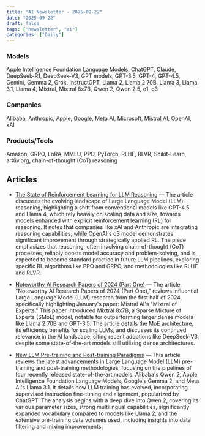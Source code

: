 ```yaml
---
title: "AI Newsletter - 2025-09-22"
date: "2025-09-22"
draft: false
tags: ["newsletter", "ai"]
categories: ["Daily"]
---
```


### Models
Apple Intelligence Foundation Language Models, ChatGPT, Claude, DeepSeek-R1, DeepSeek-V3, GPT models, GPT-3.5, GPT-4, GPT-4.5, Gemini, Gemma 2, Grok, InstructGPT, Llama 2, Llama 2 70B, Llama 3, Llama 3.1, Llama 4, Mixtral, Mixtral 8x7B, Qwen 2, Qwen 2.5, o1, o3
### Companies
Alibaba, Anthropic, Apple, Google, Meta AI, Microsoft, Mistral AI, OpenAI, xAI
### Products/Tools
Amazon, GRPO, LoRA, MMLU, PPO, PyTorch, RLHF, RLVR, Scikit-Learn, arXiv.org, chain-of-thought (CoT) reasoning


## Articles

- [The State of Reinforcement Learning for LLM Reasoning](https://magazine.sebastianraschka.com/p/the-state-of-llm-reasoning-model-training) — The article discusses the evolving landscape of Large Language Model (LLM) reasoning, highlighting a shift from conventional models like GPT-4.5 and Llama 4, which rely heavily on scaling data and size, towards models enhanced with explicit reinforcement learning (RL) for reasoning. It notes that companies like xAI and Anthropic are integrating reasoning capabilities, while OpenAI's o3 model demonstrates significant improvement through strategically applied RL. The piece emphasizes that reasoning, often involving chain-of-thought (CoT) processes, reliably boosts model accuracy and problem-solving, and is expected to become standard practice in future LLM pipelines, exploring specific RL algorithms like PPO and GRPO, and methodologies like RLHF and RLVR.

- [Noteworthy AI Research Papers of 2024 (Part One)](https://magazine.sebastianraschka.com/p/ai-research-papers-2024-part-1) — The article, "Noteworthy AI Research Papers of 2024 (Part One)," reviews influential Large Language Model (LLM) research from the first half of 2024, specifically highlighting January's paper: Mistral AI's "Mixtral of Experts." This paper introduced Mixtral 8x7B, a Sparse Mixture of Experts (SMoE) model, notable for outperforming larger dense models like Llama 2 70B and GPT-3.5. The article details the MoE architecture, its efficiency benefits for scaling LLMs, and discusses its continued relevance in the AI landscape, citing recent adoptions like DeepSeek-V3, despite some state-of-the-art models still utilizing dense architectures.

- [New LLM Pre-training and Post-training Paradigms](https://magazine.sebastianraschka.com/p/new-llm-pre-training-and-post-training) — This article reviews the latest advancements in Large Language Model (LLM) pre-training and post-training methodologies, focusing on the pipelines of four recently released state-of-the-art models: Alibaba's Qwen 2, Apple Intelligence Foundation Language Models, Google's Gemma 2, and Meta AI's Llama 3.1. It details how LLM training has evolved, incorporating supervised instruction fine-tuning and alignment, popularized by ChatGPT. The analysis begins with a deep dive into Qwen 2, covering its various parameter sizes, strong multilingual capabilities, significantly expanded vocabulary compared to models like Llama 2, and the extensive pre-training data volumes used, including insights into data filtering and mixing improvements.